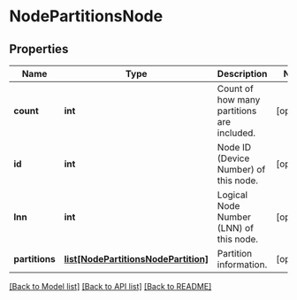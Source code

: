 # NodePartitionsNode

## Properties
Name | Type | Description | Notes
------------ | ------------- | ------------- | -------------
**count** | **int** | Count of how many partitions are included. | [optional] 
**id** | **int** | Node ID (Device Number) of this node. | [optional] 
**lnn** | **int** | Logical Node Number (LNN) of this node. | [optional] 
**partitions** | [**list[NodePartitionsNodePartition]**](NodePartitionsNodePartition.md) | Partition information. | [optional] 

[[Back to Model list]](../README.md#documentation-for-models) [[Back to API list]](../README.md#documentation-for-api-endpoints) [[Back to README]](../README.md)


